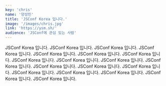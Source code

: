 ```yaml
---
key: 'chris'
name: '양성민'
title: 'JSConf Korea 입니다.'
image: '/images/chris.jpg'
link: 'https://ysm.sh/'
audience: 'JSConf에 관심 있는 사람'
---
```


JSConf Korea 입니다. JSConf Korea 입니다. JSConf Korea 입니다. JSConf Korea 입니다. JSConf Korea 입니다. JSConf Korea 입니다. JSConf Korea 입니다. JSConf Korea 입니다. JSConf Korea 입니다. JSConf Korea 입니다. JSConf Korea 입니다. JSConf Korea 입니다. JSConf Korea 입니다. JSConf Korea 입니다. JSConf Korea 입니다. JSConf Korea 입니다. JSConf Korea 입니다. JSConf Korea 입니다. JSConf Korea 입니다.
